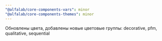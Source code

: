 ```yaml
---
"@alfalab/core-components-vars": minor
"@alfalab/core-components-themes": minor
---
```


Обновлены цвета, добавлены новые цветовые группы: decorative, pfm, qualitative, sequential
